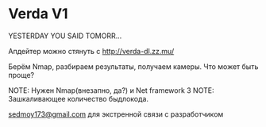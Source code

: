 # Verda V1
YESTERDAY YOU SAID TOMORR...

Апдейтер можно стянуть с http://verda-dl.zz.mu/

Берём Nmap, разбираем результаты, получаем камеры. Что может быть проще?

NOTE: Нужен Nmap(внезапно, да?) и Net framework 3
NOTE: Зашкаливающее количество быдлокода.

sedmoy173@gmail.com для экстренной связи с разработчиком
